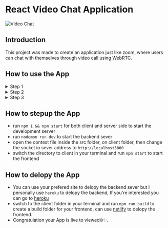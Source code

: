 # React Video Chat Application

![Video Chat](https://i.ibb.co/7WZRLD1/122.jpg)

## Introduction
This project was made to create an application just like zoom, where users can chat with themselves through video call using WebRTC.

## How to use the App
<Details>
  <Summary>Step 1</Summary>
  Click on the link in the above description, then a notification of permission will pop-up at the top of your screen asking you to allow your video camera and your mircophone. Just click on allow, to be able to view yourself and for other view you and hear you as well.
  </Details>
  <Details>
  <Summary>Step 2</Summary>
  Inorder to allow you and your friend to start a video chat, you just need to type in your name in the Account info box, then click on copy to clipboard to copy your user Id and forward it to whoever you want start a video chat with.
  </Details>
  <Details>
  <Summary>Step 3</Summary>
  The only step required now is tell the person your want start a video chat with, is to paste the user Id you forwarded to him/her inside the Make a call box then click on call, a call notification will appear, just need to click answer call and start the video call. That's all👌✅.
  </Details>

## How to stepup the App
- run ```npm i && npm start``` for both client and server side to start the development server
- run ```nodemon run dev``` to start the backend sever
- open the context file inside the src folder, on client folder, then change the socket io sever address to ```http://localhost5000```
- switch the directory to client in your terminal and run ```npm start``` to start the frontend

## How to delopy the App
- You can use your prefered site to delopy the backend sever but I personally use ```heroku``` to delopy the backend, If you're interested you can go to <a href="www.heroku.com">heroku</a>
- switch to the client folder in your terminal and run ```npm run build``` to create a build folder for your frontend, can use <a href="www.netlify.com">netlify</a> to delopy the frontend.
- Congratulation your App is live to viewed🌐✨.
